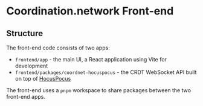 # Coordination.network Front-end

## Structure

The front-end code consists of two apps:

- `frontend/app` - the main UI, a React application using Vite for development
- `frontend/packages/coordnet-hocuspocus` - the CRDT WebSocket API built on top of [HocusPocus](https://github.com/ueberdosis/hocuspocus)

The front-end uses a `pnpm` workspace to share packages between the two front-end apps.
